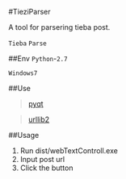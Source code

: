 #TieziParser

A tool for parsering tieba post.

`Tieba`  `Parse`

##Env
`Python`-`2.7`

`Windows7`

##Use
>[pyqt](https://riverbankcomputing.com)

>[urllib2](https://docs.python.org/2/library/urllib2.html)

##Usage

1. Run dist/webTextControll.exe 
2. Input post url
3. Click the button
